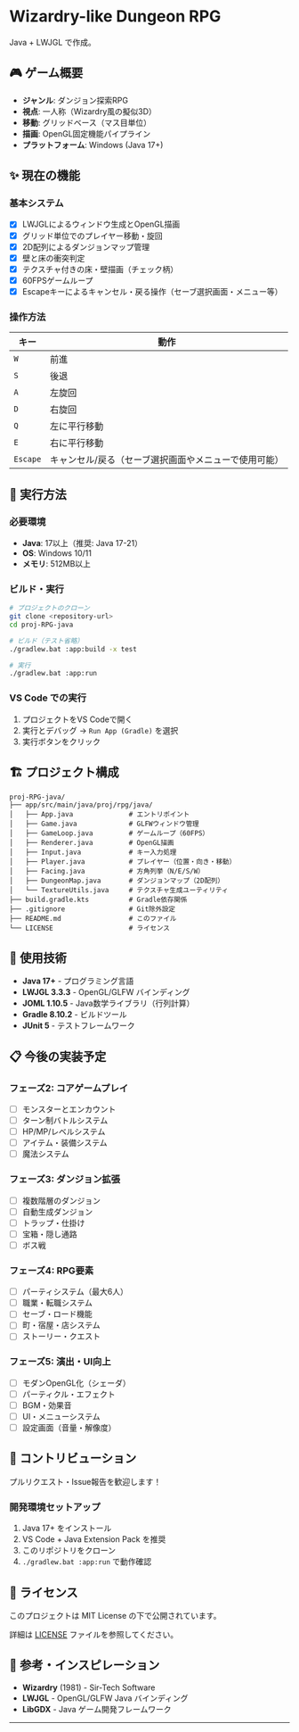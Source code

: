 # Wizardry-like Dungeon RPG

Java + LWJGL で作成。

## 🎮 ゲーム概要

- **ジャンル**: ダンジョン探索RPG
- **視点**: 一人称（Wizardry風の擬似3D）
- **移動**: グリッドベース（マス目単位）
- **描画**: OpenGL固定機能パイプライン
- **プラットフォーム**: Windows (Java 17+)

## ✨ 現在の機能

### 基本システム

- [x] LWJGLによるウィンドウ生成とOpenGL描画
- [x] グリッド単位でのプレイヤー移動・旋回
- [x] 2D配列によるダンジョンマップ管理
- [x] 壁と床の衝突判定
- [x] テクスチャ付きの床・壁描画（チェック柄）
- [x] 60FPSゲームループ
- [x] Escapeキーによるキャンセル・戻る操作（セーブ選択画面・メニュー等）

### 操作方法

| キー      | 動作                                               |
|----------|----------------------------------------------------|
| `W`      | 前進                                               |
| `S`      | 後退                                               |
| `A`      | 左旋回                                             |
| `D`      | 右旋回                                             |
| `Q`      | 左に平行移動                                       |
| `E`      | 右に平行移動                                       |
| `Escape` | キャンセル/戻る（セーブ選択画面やメニューで使用可能） |

## 🚀 実行方法

### 必要環境

- **Java**: 17以上（推奨: Java 17-21）
- **OS**: Windows 10/11
- **メモリ**: 512MB以上

### ビルド・実行

```bash
# プロジェクトのクローン
git clone <repository-url>
cd proj-RPG-java

# ビルド（テスト省略）
./gradlew.bat :app:build -x test

# 実行
./gradlew.bat :app:run
```

### VS Code での実行

1. プロジェクトをVS Codeで開く
2. 実行とデバッグ → `Run App (Gradle)` を選択
3. 実行ボタンをクリック

## 🏗️ プロジェクト構成

```　　
proj-RPG-java/
├── app/src/main/java/proj/rpg/java/
│   ├── App.java              # エントリポイント
│   ├── Game.java             # GLFWウィンドウ管理
│   ├── GameLoop.java         # ゲームループ（60FPS）
│   ├── Renderer.java         # OpenGL描画
│   ├── Input.java            # キー入力処理
│   ├── Player.java           # プレイヤー（位置・向き・移動）
│   ├── Facing.java           # 方角列挙（N/E/S/W）
│   ├── DungeonMap.java       # ダンジョンマップ（2D配列）
│   └── TextureUtils.java     # テクスチャ生成ユーティリティ
├── build.gradle.kts          # Gradle依存関係
├── .gitignore                # Git除外設定
├── README.md                 # このファイル
└── LICENSE                   # ライセンス
```

## 🔧 使用技術

- **Java 17+** - プログラミング言語
- **LWJGL 3.3.3** - OpenGL/GLFW バインディング
- **JOML 1.10.5** - Java数学ライブラリ（行列計算）
- **Gradle 8.10.2** - ビルドツール
- **JUnit 5** - テストフレームワーク

## 📋 今後の実装予定

### フェーズ2: コアゲームプレイ

- [ ] モンスターとエンカウント
- [ ] ターン制バトルシステム
- [ ] HP/MP/レベルシステム
- [ ] アイテム・装備システム
- [ ] 魔法システム

### フェーズ3: ダンジョン拡張

- [ ] 複数階層のダンジョン
- [ ] 自動生成ダンジョン
- [ ] トラップ・仕掛け
- [ ] 宝箱・隠し通路
- [ ] ボス戦

### フェーズ4: RPG要素

- [ ] パーティシステム（最大6人）
- [ ] 職業・転職システム
- [ ] セーブ・ロード機能
- [ ] 町・宿屋・店システム
- [ ] ストーリー・クエスト

### フェーズ5: 演出・UI向上

- [ ] モダンOpenGL化（シェーダ）
- [ ] パーティクル・エフェクト
- [ ] BGM・効果音
- [ ] UI・メニューシステム
- [ ] 設定画面（音量・解像度）

## 🤝 コントリビューション

プルリクエスト・Issue報告を歓迎します！

### 開発環境セットアップ

1. Java 17+ をインストール
2. VS Code + Java Extension Pack を推奨
3. このリポジトリをクローン
4. `./gradlew.bat :app:run` で動作確認

## 📝 ライセンス

このプロジェクトは MIT License の下で公開されています。

詳細は [LICENSE](LICENSE) ファイルを参照してください。

## 🎯 参考・インスピレーション

- **Wizardry** (1981) - Sir-Tech Software
- **LWJGL** - OpenGL/GLFW Java バインディング
- **LibGDX** - Java ゲーム開発フレームワーク

---

